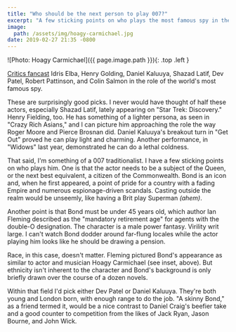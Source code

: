 ```yaml
---
title: "Who should be the next person to play 007?"
excerpt: "A few sticking points on who plays the most famous spy in the world."
image:
  path: /assets/img/hoagy-carmichael.jpg
date: 2019-02-27 21:35 -0800
---
```


![Photo: Hoagy Carmichael]({{ page.image.path }}){: .top .left }

[Critics fancast](https://www.indiewire.com/2019/02/actors-next-james-bond-dev-patel-idris-elba-henry-golding-1202047287/) Idris Elba, Henry Golding, Daniel Kaluuya, Shazad Latif, Dev Patel, Robert Pattinson, and Colin Salmon in the role of the world's most famous spy.

These are surprisingly good picks. I never would have thought of half these actors, especially Shazad Latif, lately appearing on "Star Trek: Discovery." Henry Fielding, too. He has something of a lighter persona, as seen in "Crazy Rich Asians," and I can picture him approaching the role the way Roger Moore and Pierce Brosnan did. Daniel Kaluuya's breakout turn in "Get Out" proved he can play light and charming. Another performance, in "Widows" last year, demonstrated he can do a lethal coldness.

That said, I'm something of a 007 traditionalist. I have a few sticking points on who plays him. One is that the actor needs to be a subject of the Queen, or the next best equivalent, a citizen of the Commonwealth. Bond is an icon and, when he first appeared, a point of pride for a country with a fading Empire and numerous espionage-driven scandals. Casting outside the realm would be unseemly, like having a Brit play Superman _(ahem)_.

Another point is that Bond must be under 45 years old, which author Ian Fleming described as the "mandatory retirement age" for agents with the double-O designation. The character is a male power fantasy. Virility writ large. I can't watch Bond dodder around far-flung locales while the actor playing him looks like he should be drawing a pension.

Race, in this case, doesn't matter. Fleming pictured Bond's appearance as similar to actor and musician Hoagy Carmichael (see inset, above). But ethnicity isn't inherent to the character and Bond's background is only briefly drawn over the course of a dozen novels.

Within that field I'd pick either Dev Patel or Daniel Kaluuya. They're both young and London born, with enough range to do the job. "A skinny Bond," as a friend termed it, would be a nice contrast to Daniel Craig's beefier take and a good counter to competition from the likes of Jack Ryan, Jason Bourne, and John Wick.
